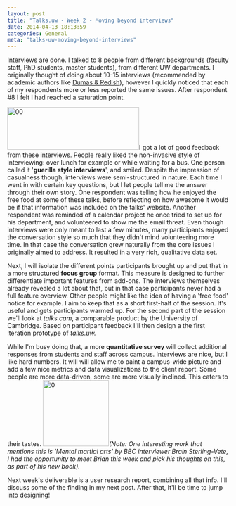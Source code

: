 ```yaml
---
layout: post
title: "Talks.uw - Week 2 - Moving beyond interviews"
date: 2014-04-13 18:13:59
categories: General
meta: "talks-uw-moving-beyond-interviews"
---
```


Interviews are done. I talked to 8 people from different backgrounds (faculty staff, PhD students, master students), from different UW departments. I originally thought of doing about 10-15 interviews (recommended by academic authors like <a href="http://www.amazon.com/A-Practical-Guide-Usability-Testing/dp/1841500208">Dumas &amp; Redish</a>), however I quickly noticed that each of my respondents more or less reported the same issues. After respondent #8 I felt I had reached a saturation point.

<a href="/_post_images/2014/04/00.jpg"><img class="alignleft size-medium wp-image-4170" alt="00" src="/_post_images/2014/04/00-300x97.jpg" width="300" height="97" /></a>I got a lot of good feedback from these interviews. People really liked the non-invasive style of interviewing: over lunch for example or while waiting for a bus. One person called it '<strong>guerilla style interviews</strong>', and smiled. Despite the impression of casualness though, interviews were semi-structured in nature. Each time I went in with certain key questions, but I let people tell me the answer through their own story. One respondent was telling how he enjoyed the free food at some of these talks, before reflecting on how awesome it would be if that information was included on the talks' website. Another respondent was reminded of a calendar project he once tried to set up for his department, and volunteered to show me the email threat. Even though interviews were only meant to last a few minutes, many participants enjoyed the conversation style so much that they didn't mind volunteering more time. In that case the conversation grew naturally from the core issues I originally aimed to address. It resulted in a very rich, qualitative data set.

Next, I will isolate the different points participants brought up and put that in a more structured <strong>focus group</strong> format. This measure is designed to further differentiate important features from add-ons. The interviews themselves already revealed a lot about that, but in that case participants never had a full feature overview. Other people might like the idea of having a 'free food' notice for example. I aim to keep that as a short first-half of the session. It's useful and gets participants warmed up. For the second part of the session we'll look at <em>talks.cam</em>, a comparable product by the University of Cambridge. Based on participant feedback I'll then design a the first iteration prototype of <em>talks.uw.</em>

While I'm busy doing that, a more <strong>quantitative survey</strong> will collect additional responses from students and staff across campus. Interviews are nice, but I like hard numbers. It will will allow me to paint a campus-wide picture and add a few nice metrics and data visualizations to the client report. Some people are more data-driven, some are more visually inclined. This caters to their tastes. <a href="/_post_images/2014/04/0.jpg"><img class="alignleft" alt="0" src="/_post_images/2014/04/0-150x150.jpg" width="150" height="150" /></a><em>(Note: One interesting work that mentions this is 'Mental martial arts' by BBC interviewer Brain Sterling-Vete, I had the opportunity to meet Brian this week and pick his thoughts on this, as part of his new book).</em>

<em></em>Next week's deliverable is a user research report, combining all that info. I'll discuss some of the finding in my next post. After that, It'll be time to jump into designing!

